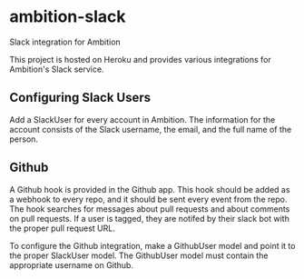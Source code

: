 ambition-slack
==============

Slack integration for Ambition

This project is hosted on Heroku and provides various integrations for Ambition's Slack service.

Configuring Slack Users
-----------------------
Add a SlackUser for every account in Ambition. The information for the account consists of the Slack username, the
email, and the full name of the person.

Github
------
A Github hook is provided in the Github app. This hook should be added as a webhook to every repo,
and it should be sent every event from the repo. The hook searches for messages about pull requests and about
comments on pull requests. If a user is tagged, they are notifed by their slack bot with the proper pull request URL.

To configure the Github integration, make a GithubUser model and point it to the proper SlackUser model. The GithubUser
model must contain the appropriate username on Github.

